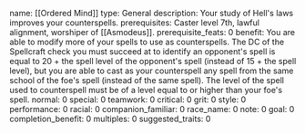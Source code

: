 name: [[Ordered Mind]]
type: General
description: Your study of Hell's laws improves your counterspells.
prerequisites: Caster level 7th, lawful alignment, worshiper of [[Asmodeus]].
prerequisite_feats: 0
benefit: You are able to modify more of your spells to use as counterspells. The DC of the Spellcraft check you must succeed at to identify an opponent's spell is equal to 20 + the spell level of the opponent's spell (instead of 15 + the spell level), but you are able to cast as your counterspell any spell from the same school of the foe's spell (instead of the same spell). The level of the spell used to counterspell must be of a level equal to or higher than your foe's spell.
normal: 0
special: 0
teamwork: 0
critical: 0
grit: 0
style: 0
performance: 0
racial: 0
companion_familiar: 0
race_name: 0
note: 0
goal: 0
completion_benefit: 0
multiples: 0
suggested_traits: 0
